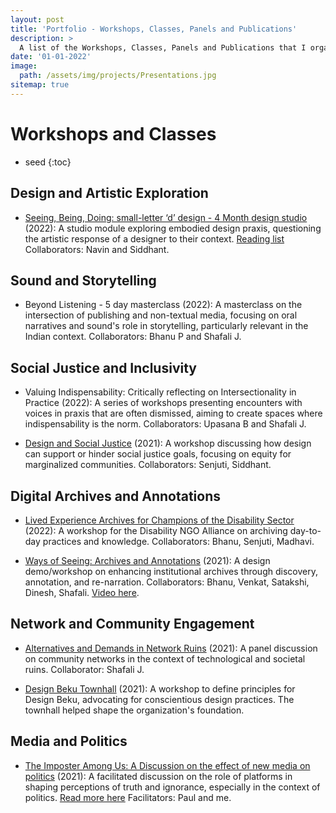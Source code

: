 ```yaml
---
layout: post
title: 'Portfolio - Workshops, Classes, Panels and Publications'
description: >
  A list of the Workshops, Classes, Panels and Publications that I organized, spoke, wrote
date: '01-01-2022'
image: 
  path: /assets/img/projects/Presentations.jpg
sitemap: true
---
```



# Workshops and Classes

* seed
{:toc}

## Design and Artistic Exploration

- [Seeing, Being, Doing: small-letter ‘d’ design - 4 Month design studio](/portfolio/presentation/teaching/2022-12-01-Facilitating-a-Design-Studio-Overview) (2022): A studio module exploring embodied design praxis, questioning the artistic response of a designer to their context. [Reading list](/blogs/2022-12-01-Reading-List/) Collaborators: Navin and Siddhant.

## Sound and Storytelling

- Beyond Listening - 5 day masterclass (2022): A masterclass on the intersection of publishing and non-textual media, focusing on oral narratives and sound's role in storytelling, particularly relevant in the Indian context. Collaborators: Bhanu P and Shafali J.

## Social Justice and Inclusivity

- Valuing Indispensability: Critically reflecting on Intersectionality in Practice (2022): A series of workshops presenting encounters with voices in praxis that are often dismissed, aiming to create spaces where indispensability is the norm. Collaborators: Upasana B and Shafali J.

- [Design and Social Justice](https://twitter.com/onefuture_india/status/1386285835775987712/photo/1) (2021): A workshop discussing how design can support or hinder social justice goals, focusing on equity for marginalized communities. Collaborators: Senjuti, Siddhant.

## Digital Archives and Annotations

- [Lived Experience Archives for Champions of the Disability Sector](/portfolio/research-and-writing/research/2022-02-20-EnableIndia-LE/) (2022): A workshop for the Disability NGO Alliance on archiving day-to-day practices and knowledge. Collaborators: Bhanu, Senjuti, Madhavi.

- [Ways of Seeing: Archives and Annotations](https://www.milli.link/iaw2021/#ways-of-seeing--an-archive-annotation-workshop) (2021): A design demo/workshop on enhancing institutional archives through discovery, annotation, and re-narration. Collaborators: Bhanu, Venkat, Satakshi, Dinesh, Shafali. [Video here](https://www.youtube.com/watch?t=7416&v=rNUbcno_fzQ).

## Network and Community Engagement

- [Alternatives and Demands in Network Ruins](https://www.eventbrite.ca/e/technoscience-salon-alternatives-and-demands-in-network-ruins-tickets-150274849119) (2021): A panel discussion on community networks in the context of technological and societal ruins. Collaborator: Shafali J.

- [Design Beku Townhall](https://twitter.com/DesignBeku/status/1305805491126247424?s=20&t=fWFgayBf_gS-tGYtN90eNQ) (2021): A workshop to define principles for Design Beku, advocating for conscientious design practices. The townhall helped shape the organization's foundation.

## Media and Politics

- [The Imposter Among Us: A Discussion on the effect of new media on politics](https://twitter.com/blnaveen/status/1321689139327066112?s=20&t=sirx2jX9r_3QYdSMChImuA) (2021): A facilitated discussion on the role of platforms in shaping perceptions of truth and ignorance, especially in the context of politics. [Read more here](/portfolio/presentation/2020-01-01-The-Imposter-Among-Us/) Facilitators: Paul and me.